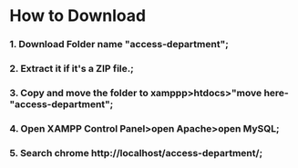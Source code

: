 # How to Download 
### 1. Download Folder name "access-department";
### 2. Extract it if it's a ZIP file.;
### 3. Copy and move the folder to xamppp>htdocs>"move here-"access-department";
### 4. Open XAMPP Control Panel>open Apache>open MySQL;
### 5. Search chrome http://localhost/access-department/;


